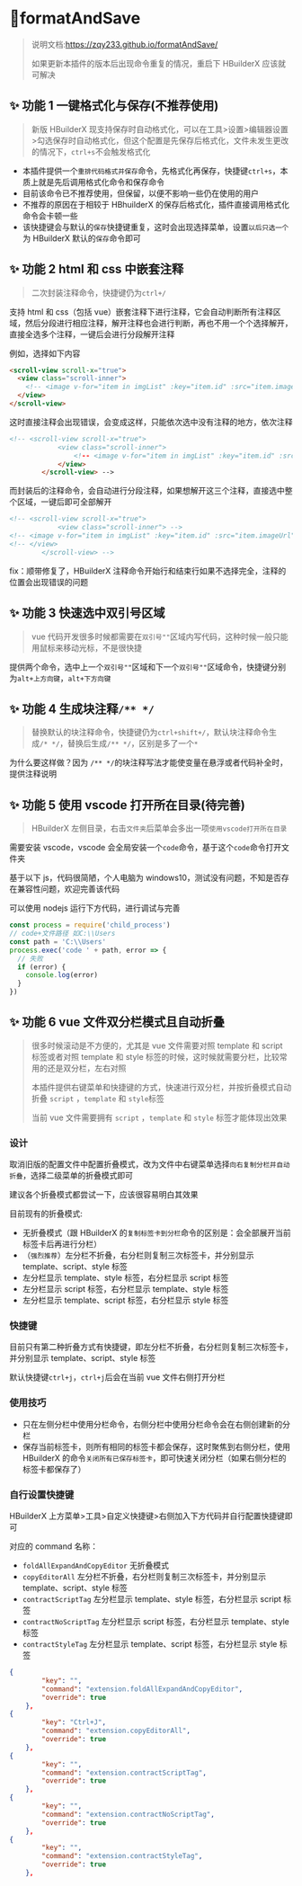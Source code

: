 # 🎉formatAndSave

> 说明文档:<https://zqy233.github.io/formatAndSave/>
>
> 如果更新本插件的版本后出现命令重复的情况，重启下 HBuilderX 应该就可解决

## ✨ 功能 1 一键格式化与保存(不推荐使用)

> 新版 HBuilderX 现支持保存时自动格式化，可以在工具>设置>编辑器设置>勾选保存时自动格式化，但这个配置是先保存后格式化，文件未发生更改的情况下，`ctrl+s`不会触发格式化

- 本插件提供一个`重排代码格式并保存`命令，先格式化再保存，快捷键`ctrl+s`，本质上就是先后调用格式化命令和保存命令
- 目前该命令已不推荐使用，但保留，以便不影响一些仍在使用的用户
- 不推荐的原因在于相较于 HBhuilderX 的保存后格式化，插件直接调用格式化命令会卡顿一些
- 该快捷键会与默认的`保存`快捷键重复，这时会出现选择菜单，设置`以后只选一个`为 HBuilderX 默认的`保存`命令即可

## ✨ 功能 2 html 和 css 中嵌套注释

> 二次封装注释命令，快捷键仍为`ctrl+/`

支持 html 和 css（包括 vue）嵌套注释下进行注释，它会自动判断所有注释区域，然后分段进行相应注释，解开注释也会进行判断，再也不用一个个选择解开，直接全选多个注释，一键后会进行分段解开注释

例如，选择如下内容

```html
<scroll-view scroll-x="true">
  <view class="scroll-inner">
    <!-- <image v-for="item in imgList" :key="item.id" :src="item.imageUrl" mode="aspectFill"></image> -->
  </view>
</scroll-view>
```

这时直接注释会出现错误，会变成这样，只能依次选中没有注释的地方，依次注释

```html
<!-- <scroll-view scroll-x="true">
			<view class="scroll-inner">
				<!-- <image v-for="item in imgList" :key="item.id" :src="item.imageUrl" mode="aspectFill"></image> -->
			</view>
		</scroll-view> -->
```

而封装后的注释命令，会自动进行分段注释，如果想解开这三个注释，直接选中整个区域，一键后即可全部解开

```html
<!-- <scroll-view scroll-x="true">
			<view class="scroll-inner"> -->
<!-- <image v-for="item in imgList" :key="item.id" :src="item.imageUrl" mode="aspectFill"></image> -->
<!-- </view>
		</scroll-view> -->
```

fix：顺带修复了，HBuilderX 注释命令开始行和结束行如果不选择完全，注释的位置会出现错误的问题

## ✨ 功能 3 快速选中双引号区域

> vue 代码开发很多时候都需要在`双引号""`区域内写代码，这种时候一般只能用鼠标来移动光标，不是很快捷

提供两个命令，选中上一个`双引号""`区域和下一个`双引号""`区域命令，快捷键分别为`alt+上方向键`，`alt+下方向键`

## ✨ 功能 4 生成块注释`/** */`

> 替换默认的块注释命令，快捷键仍为`ctrl+shift+/`，默认块注释命令生成`/* */`，替换后生成`/** */`，区别是多了一个`*`

为什么要这样做？因为 `/** */`的块注释写法才能使变量在悬浮或者代码补全时，提供注释说明

## ✨ 功能 5 使用 vscode 打开所在目录(待完善)

> HBuilderX 左侧目录，右击`文件夹`后菜单会多出一项`使用vscode打开所在目录`

需要安装 vscode，vscode 会全局安装一个`code`命令，基于这个`code`命令打开文件夹

基于以下 js，代码很简陋，个人电脑为 windows10，测试没有问题，不知是否存在兼容性问题，欢迎完善该代码

可以使用 nodejs 运行下方代码，进行调试与完善

```js
const process = require('child_process')
// code+文件路径 如C:\\Users
const path = 'C:\\Users'
process.exec('code ' + path, error => {
  // 失败
  if (error) {
    console.log(error)
  }
})
```

## ✨ 功能 6 vue 文件双分栏模式且自动折叠

> 很多时候滚动是不方便的，尤其是 vue 文件需要对照 template 和 script 标签或者对照 template 和 style 标签的时候，这时候就需要分栏，比较常用的还是双分栏，左右对照
>
> 本插件提供右键菜单和快捷键的方式，快速进行双分栏，并按折叠模式自动折叠 `script` ，`template` 和 `style`标签
>
> 当前 vue 文件需要拥有 `script` ，`template` 和 `style` 标签才能体现出效果

### 设计

取消旧版的配置文件中配置折叠模式，改为文件中右键菜单选择`向右复制分栏并自动折叠`，选择二级菜单的折叠模式即可

建议各个折叠模式都尝试一下，应该很容易明白其效果

目前现有的折叠模式:

- 无折叠模式（跟 HBuilderX 的`复制标签卡到分栏`命令的区别是：会全部展开当前标签卡后再进行分栏）
- （`强烈推荐`）左分栏不折叠，右分栏则复制三次标签卡，并分别显示 template、script、style 标签
- 左分栏显示 template、style 标签，右分栏显示 script 标签
- 左分栏显示 script 标签，右分栏显示 template、style 标签
- 左分栏显示 template、script 标签，右分栏显示 style 标签

### 快捷键

目前只有第二种折叠方式有快捷键，即左分栏不折叠，右分栏则复制三次标签卡，并分别显示 template、script、style 标签

默认快捷键`ctrl+j`，`ctrl+j`后会在当前 vue 文件右侧打开分栏

### 使用技巧

- 只在左侧分栏中使用分栏命令，右侧分栏中使用分栏命令会在右侧创建新的分栏
- 保存当前标签卡，则所有相同的标签卡都会保存，这时聚焦到右侧分栏，使用 HBuilderX 的命令`关闭所有已保存标签卡`，即可快速关闭分栏（如果右侧分栏的标签卡都保存了）

### 自行设置快捷键

HBuilderX 上方菜单>工具>自定义快捷键>右侧加入下方代码并自行配置快捷键即可

对应的 command 名称：

- `foldAllExpandAndCopyEditor` 无折叠模式
- `copyEditorAll` 左分栏不折叠，右分栏则复制三次标签卡，并分别显示 template、script、style 标签
- `contractScriptTag` 左分栏显示 template、style 标签，右分栏显示 script 标签
- `contractNoScriptTag` 左分栏显示 script 标签，右分栏显示 template、style 标签
- `contractStyleTag` 左分栏显示 template、script 标签，右分栏显示 style 标签

```json
{
		"key": "",
		"command": "extension.foldAllExpandAndCopyEditor",
		"override": true
	},
{
		"key": "Ctrl+J",
		"command": "extension.copyEditorAll",
		"override": true
	},
{
		"key": "",
		"command": "extension.contractScriptTag",
		"override": true
	},
{
		"key": "",
		"command": "extension.contractNoScriptTag",
		"override": true
	},
{
		"key": "",
		"command": "extension.contractStyleTag",
		"override": true
	},
```
